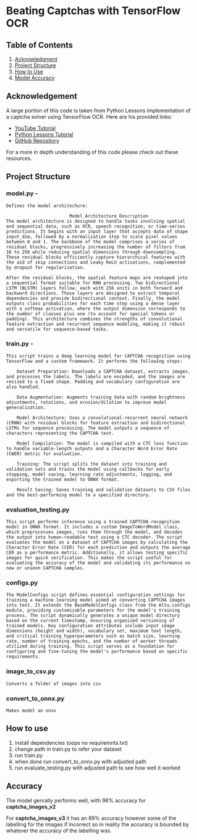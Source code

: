 # Beating Captchas with TensorFlow OCR

## Table of Contents
1. [Acknowledgment](#acknowledgment)
2. [Project Structure](#project-structure)
3. [How to Use](#how-to-use)
4. [Model Accuracy](#accuracy)

## Acknowledgement
A large portion of this code is taken from Python Lessons implementation of a captcha solver using TensorFlow OCR. Here are his provided links: 

- [YouTube Tutorial](https://youtu.be/z_6P0PilBmM?si=An5ASelzyYG6ng9z)
- [Python Lessons Tutorial](https://pylessons.com/tensorflow-ocr-captcha)
- [GitHub Repository](https://github.com/pythonlessons/mltu/tree/main/Tutorials/02_captcha_to_text)

For a more in depth understanding of this code please check out these resources.

## Project Structure
### model.py -
    Defines the model architechure:

                            Model Architecture Description
    The model architecture is designed to handle tasks involving spatial and sequential data, such as OCR, speech recognition, or time-series predictions. It begins with an input layer that accepts data of shape input_dim, followed by a normalization step to scale pixel values between 0 and 1. The backbone of the model comprises a series of residual blocks, progressively increasing the number of filters from 16 to 256 while reducing spatial dimensions through downsampling. These residual blocks efficiently capture hierarchical features with the aid of skip connections and Leaky ReLU activations, complemented by dropout for regularization.

    After the residual blocks, the spatial feature maps are reshaped into a sequential format suitable for RNN processing. Two bidirectional LSTM (BLSTM) layers follow, each with 256 units in both forward and backward directions. These layers are designed to extract temporal dependencies and provide bidirectional context. Finally, the model outputs class probabilities for each time step using a dense layer with a softmax activation, where the output dimension corresponds to the number of classes plus one (to account for special tokens or padding). This architecture combines the strengths of convolutional feature extraction and recurrent sequence modeling, making it robust and versatile for sequence-based tasks.

### train.py - 
    This script trains a deep learning model for CAPTCHA recognition using TensorFlow and a custom framework. It performs the following steps:

        Dataset Preparation: Downloads a CAPTCHA dataset, extracts images, and processes the labels. The labels are encoded, and the images are resized to a fixed shape. Padding and vocabulary configuration are also handled.

        Data Augmentation: Augments training data with random brightness adjustments, rotations, and erosion/dilation to improve model generalization.

        Model Architecture: Uses a convolutional-recurrent neural network (CRNN) with residual blocks for feature extraction and bidirectional LSTMs for sequence processing. The model outputs a sequence of characters representing the CAPTCHA text.

        Model Compilation: The model is compiled with a CTC loss function to handle variable-length outputs and a Character Word Error Rate (CWER) metric for evaluation.

        Training: The script splits the dataset into training and validation sets and trains the model using callbacks for early stopping, model saving, learning rate adjustments, logging, and exporting the trained model to ONNX format.

        Result Saving: Saves training and validation datasets to CSV files and the best-performing model to a specified directory.

### evaluation_testing.py

    This script performs inference using a trained CAPTCHA recognition model in ONNX format. It includes a custom ImageToWordModel class, which preprocesses images, runs them through the model, and decodes the output into human-readable text using a CTC decoder. The script evaluates the model on a dataset of CAPTCHA images by calculating the Character Error Rate (CER) for each prediction and outputs the average CER as a performance metric. Additionally, it allows testing specific images for quick verification. This makes the script useful for evaluating the accuracy of the model and validating its performance on new or unseen CAPTCHA samples.

### configs.py

    The ModelConfigs script defines essential configuration settings for training a machine learning model aimed at converting CAPTCHA images into text. It extends the BaseModelConfigs class from the mltu.configs module, providing customizable parameters for the model's training process. The script dynamically generates a unique model directory based on the current timestamp, ensuring organized versioning of trained models. Key configuration attributes include input image dimensions (height and width), vocabulary set, maximum text length, and critical training hyperparameters such as batch size, learning rate, number of training epochs, and the number of worker threads utilized during training. This script serves as a foundation for configuring and fine-tuning the model's performance based on specific requirements.

### image_to_csv.py

    Converts a folder of images into csv

### convert_to_onnx.py

    Makes model an onxx

## How to use

1. install dependencies (oops no requiremnts.txt)
2. change path in train.py to refer your dataset
3. run train.py
4. when done run convert_to_onnx.py with adjusted path
5. run evaluate_testing.py with adjusted path to see how well it worked

## Accuracy

The model genrally performs well, with 96% accuracy for **captcha_images_v2**

For **captcha_images_v3** it has an 89% accuracy however some of the labelling for the images if incorrect so in reality the accuracy is bounded by whatever the accuracy of the labelling was.
